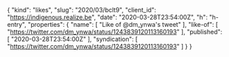 {
  "kind": "likes",
  "slug": "2020/03/bclt9",
  "client_id": "https://indigenous.realize.be",
  "date": "2020-03-28T23:54:00Z",
  "h": "h-entry",
  "properties": {
    "name": [
      "Like of @dm_ynwa's tweet"
    ],
    "like-of": [
      "https://twitter.com/dm_ynwa/status/1243839120113160193"
    ],
    "published": [
      "2020-03-28T23:54:00Z"
    ],
    "syndication": [
      "https://twitter.com/dm_ynwa/status/1243839120113160193"
    ]
  }
}
